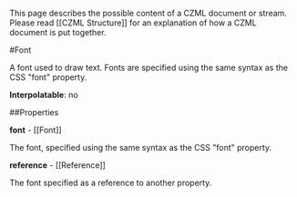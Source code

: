 This page describes the possible content of a CZML document or stream.  Please read [[CZML Structure]] for an explanation of how a CZML document is put together.

#Font

A font used to draw text. Fonts are specified using the same syntax as the CSS "font" property.

**Interpolatable**: no

##Properties

**font** - [[Font]]

The font, specified using the same syntax as the CSS "font" property.


**reference** - [[Reference]]

The font specified as a reference to another property.


